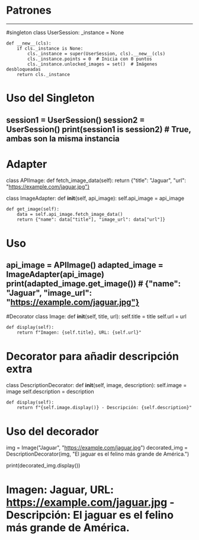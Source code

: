 # Patrones
---------------------------------
#singleton
class UserSession:
    _instance = None

    def __new__(cls):
        if cls._instance is None:
            cls._instance = super(UserSession, cls).__new__(cls)
            cls._instance.points = 0  # Inicia con 0 puntos
            cls._instance.unlocked_images = set()  # Imágenes desbloqueadas
        return cls._instance

# Uso del Singleton
session1 = UserSession()
session2 = UserSession()
print(session1 is session2)  # True, ambas son la misma instancia
-----------------------
# Adapter
class APIImage:
    def fetch_image_data(self):
        return {"title": "Jaguar", "url": "https://example.com/jaguar.jpg"}

class ImageAdapter:
    def __init__(self, api_image):
        self.api_image = api_image

    def get_image(self):
        data = self.api_image.fetch_image_data()
        return {"name": data["title"], "image_url": data["url"]}

# Uso
api_image = APIImage()
adapted_image = ImageAdapter(api_image)
print(adapted_image.get_image())  # {"name": "Jaguar", "image_url": "https://example.com/jaguar.jpg"}
-----------------------
#Decorator
class Image:
    def __init__(self, title, url):
        self.title = title
        self.url = url

    def display(self):
        return f"Imagen: {self.title}, URL: {self.url}"

# Decorator para añadir descripción extra

class DescriptionDecorator:
    def __init__(self, image, description):
        self.image = image
        self.description = description

    def display(self):
        return f"{self.image.display()} - Descripción: {self.description}"

# Uso del decorador
img = Image("Jaguar", "https://example.com/jaguar.jpg")
decorated_img = DescriptionDecorator(img, "El jaguar es el felino más grande de América.")

print(decorated_img.display())  
# Imagen: Jaguar, URL: https://example.com/jaguar.jpg - Descripción: El jaguar es el felino más grande de América.

